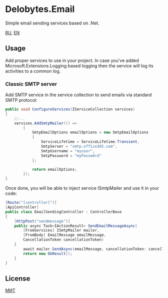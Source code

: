 # Delobytes.Email
Simple email sending services based on .Net.

[RU](README.md), [EN](README.en.md)

## Usage
Add proper services to use in your project. In case you've added Microsoft.Extensions.Logging based logging then the service will log its activities to a common log.


### Classic SMTP server
Add SMTP service in the service collection to send emails via standard SMTP protocol:

```csharp
public void ConfigureServices(IServiceCollection services)
{
    //...
    services.AddSmtpMailer(() =>
        {
            SmtpEmailOptions emailOptions = new SmtpEmailOptions
            {
                ServiceLifetime = ServiceLifetime.Transient,
                SmtpServer = "smtp.office365.com",
                SmtpUsername = "myuser",
                SmtpPassword = "myPassw0rd"
            };

            return emailOptions;
        });
}
```

Once done, you will be able to inject service ISmtpMailer and use it in your code:

```csharp
[Route("[controller]")]
[ApiController]
public class EmailSendingController : ControllerBase
{
    [HttpPost("sendmessage")]
    public async Task<IActionResult> SendEmailMessageAsync(
        [FromServices] ISmtpMailer mailer,
        [FromBody] EmailMessage emailMessage,
        CancellationToken cancellationToken)
    {
        await mailer.SendAsync(emailMessage, cancellationToken: cancellationToken);
        return new OkResult();
    }
}
```


## License
[МИТ](https://github.com/a-postx/Delobytes.Email/blob/master/LICENSE)